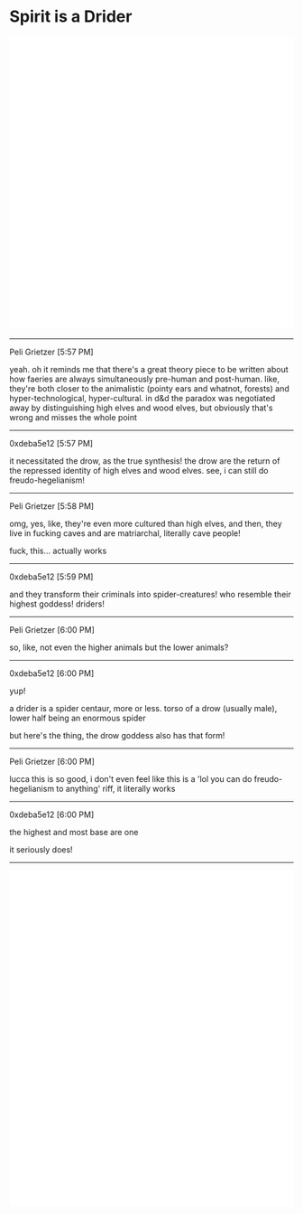 # Spirit is a Drider

![drider](/img/Drider.PNG)

---

Peli Grietzer [5:57 PM]

yeah. oh it reminds me that there's a great theory piece to be
written about how faeries are always simultaneously pre-human
and post-human. like, they're both closer to the animalistic
(pointy ears and whatnot, forests) and hyper-technological,
hyper-cultural. in d&d the paradox was negotiated away by 
distinguishing high elves and wood elves, but obviously that's
wrong and misses the whole point

---

0xdeba5e12 [5:57 PM]

it necessitated the drow, as the true synthesis!
the drow are the return of the repressed identity of high elves
and wood elves. 
see, i can still do freudo-hegelianism!

---

Peli Grietzer [5:58 PM]

omg, yes, like, they're even more cultured than high elves,
and then, they live in fucking caves and are matriarchal,
literally cave people!

fuck, this... actually works

---

0xdeba5e12 [5:59 PM]

and they transform their criminals into spider-creatures! who 
resemble their highest goddess! driders!

---

Peli Grietzer [6:00 PM]

so, like, not even the higher animals but the lower animals?

--- 

0xdeba5e12 [6:00 PM] 

yup!

a drider is a spider centaur, more or less. torso of a drow
(usually male), lower half being an enormous spider

but here's the thing, the drow goddess also has that form!

---

Peli Grietzer [6:00 PM]

lucca this is so good, i don't even feel like this is a 'lol you
can do freudo-hegelianism to anything' riff, it literally works

---

0xdeba5e12 [6:00 PM]

the highest and most base are one

it seriously does!

---

![Lolth](/img/Lolth.PNG)

